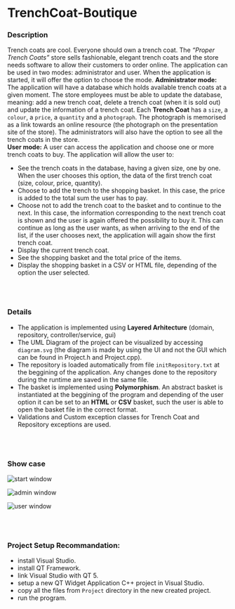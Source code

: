# TrenchCoat-Boutique

### Description

Trench coats are cool. Everyone should own a trench coat. The *“Proper Trench Coats”* store sells fashionable, elegant trench coats and the store needs software to allow their customers to order online. The application can be used in two modes: administrator and user. When the application is started, it will offer the option to choose the mode.
**Administrator mode:** The application will have a database which holds available trench coats at a given moment. The store employees must be able to update the database, meaning: add a new trench coat, delete a trench coat (when it is sold out) and update the information of a trench coat. Each **Trench Coat** has a `size`, a `colour`, a `price`, a `quantity` and a `photograph`. The photograph is memorised as a link towards an online resource (the photograph on the presentation site of the store). The administrators will also have the option to see all the trench coats in the store.\
**User mode:** A user can access the application and choose one or more trench coats to buy. The application will allow the user to:
- See the trench coats in the database, having a given size, one by one. When the user chooses this option, the data of the first trench coat (size, colour, price, quantity).
- Choose to add the trench to the shopping basket. In this case, the price is added to the total sum the user has to pay.
- Choose not to add the trench coat to the basket and to continue to the next. In this case, the information corresponding to the next trench coat is shown and the user is again offered the possibility to buy it. This can continue as long as the user wants, as when arriving to the end of the list, if the user chooses next, the application will again show the first trench coat.
- Display the current trench coat.
- See the shopping basket and the total price of the items.
- Display the shopping basket in a CSV or HTML file, depending of the option the user selected.

<br><br>

### Details
  - The application is implemented using **Layered Arhitecture** (domain, repository, controller/service, gui)
  - The UML Diagram of the project can be visualized by accessing `diagram.svg` (the diagram is made by using the UI and not the GUI which can be found in Project.h and Project.cpp).
  - The repository is loaded automatically from file `initRepository.txt` at the beggining of the application. Any changes done to the repository during the runtime are saved in the same file.
  - The basket is implemented using **Polymorphism**. An abstract basket is instantiated at the beggining of the program and depending of the user option it can be set to an **HTML** or **CSV** basket, such the user is able to open the basket file in the correct format.
  - Validations and Custom exception classes for Trench Coat and Repository exceptions are used.
 
 <br><br>

 ### Show case
 
![start window](https://user-images.githubusercontent.com/9745845/236486916-2b2067a9-230e-4bcd-b7d7-702a6ece3375.PNG)

![admin window](https://user-images.githubusercontent.com/9745845/236486949-b3998958-bf59-483a-84d6-93bb5c62c5aa.PNG)

![user window](https://user-images.githubusercontent.com/9745845/236486953-43578e10-b2e3-4ac3-8385-ee89f6a58aba.PNG)

<br><br>
### Project Setup Recommandation:
  - install Visual Studio.
  - install QT Framework.
  - link Visual Studio with QT 5.
  - setup a new QT Widget Application C++ project in Visual Studio.
  - copy all the files from `Project` directory in the new created project.
  - run the program. 
